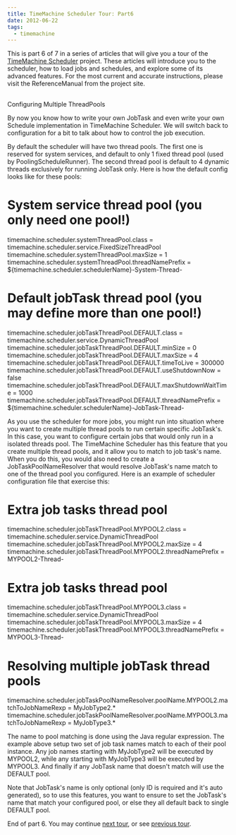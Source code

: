 ```yaml
---
title: TimeMachine Scheduler Tour: Part6
date: 2012-06-22
tags:
  - timemachine
---
```


This is part 6 of 7 in a series of articles that will give you a tour of the [TimeMachine Scheduler](https://bitbucket.org/timemachine/scheduler/wiki/Home) project. These articles will introduce you to the scheduler, how to load jobs and schedules, and explore some of its advanced features. For the most current and accurate instructions, please visit the ReferenceManual from the project site.

## 

Configuring Multiple ThreadPools

By now you know how to write your own JobTask and even write your own Schedule implementation in TimeMachine Scheduler. We will switch back to configuration for a bit to talk about how to control the job execution.

By default the scheduler will have two thread pools. The first one is reserved for system services, and default to only 1 fixed thread pool (used by PoolingScheduleRunner). The second thread pool is default to 4 dynamic threads exclusively for running JobTask only. Here is how the default config looks like for these pools:

# System service thread pool (you only need one pool!)
timemachine.scheduler.systemThreadPool.class = timemachine.scheduler.service.FixedSizeThreadPool
timemachine.scheduler.systemThreadPool.maxSize = 1
timemachine.scheduler.systemThreadPool.threadNamePrefix = ${timemachine.scheduler.schedulerName}-System-Thread-

# Default jobTask thread pool (you may define more than one pool!)
timemachine.scheduler.jobTaskThreadPool.DEFAULT.class = timemachine.scheduler.service.DynamicThreadPool
timemachine.scheduler.jobTaskThreadPool.DEFAULT.minSize = 0
timemachine.scheduler.jobTaskThreadPool.DEFAULT.maxSize = 4
timemachine.scheduler.jobTaskThreadPool.DEFAULT.timeToLive = 300000
timemachine.scheduler.jobTaskThreadPool.DEFAULT.useShutdownNow = false
timemachine.scheduler.jobTaskThreadPool.DEFAULT.maxShutdownWaitTime = 1000
timemachine.scheduler.jobTaskThreadPool.DEFAULT.threadNamePrefix = ${timemachine.scheduler.schedulerName}-JobTask-Thread-

As you use the scheduler for more jobs, you might run into situation where you want to create multiple thread pools to run certain specific JobTask's. In this case, you want to configure certain jobs that would only run in a isolated threads pool. The TimeMachine Scheduler has this feature that you create multiple thread pools, and it allow you to match to job task's name. When you do this, you would also need to create a JobTaskPoolNameResolver that would resolve JobTask's name match to one of the thread pool you configured. Here is an example of scheduler configuration file that exercise this:

# Extra job tasks thread pool
timemachine.scheduler.jobTaskThreadPool.MYPOOL2.class = timemachine.scheduler.service.DynamicThreadPool
timemachine.scheduler.jobTaskThreadPool.MYPOOL2.maxSize = 4
timemachine.scheduler.jobTaskThreadPool.MYPOOL2.threadNamePrefix = MYPOOL2-Thread-

# Extra job tasks thread pool
timemachine.scheduler.jobTaskThreadPool.MYPOOL3.class = timemachine.scheduler.service.DynamicThreadPool
timemachine.scheduler.jobTaskThreadPool.MYPOOL3.maxSize = 4
timemachine.scheduler.jobTaskThreadPool.MYPOOL3.threadNamePrefix = MYPOOL3-Thread-

# Resolving multiple jobTask thread pools
timemachine.scheduler.jobTaskPoolNameResolver.poolName.MYPOOL2.matchToJobNameRexp = MyJobType2.*
timemachine.scheduler.jobTaskPoolNameResolver.poolName.MYPOOL3.matchToJobNameRexp = MyJobType3.*

The name to pool matching is done using the Java regular expression. The example above setup two set of job task names match to each of their pool instance. Any job names starting with MyJobType2 will be executed by MYPOOL2, while any starting with MyJobType3 will be executed by MYPOOL3. And finally if any JobTask name that doesn't match will use the DEFAULT pool.

Note that JobTask's name is only optional (only ID is required and it's auto generated), so to use this features, you want to ensure to set the JobTask's name that match your configured pool, or else they all default back to single DEFAULT pool.

End of part 6. You may continue [next tour](http://saltnlight5.blogspot.com/2012/06/timemachine-scheduler-tour-part7.html), or see [previous tour](http://saltnlight5.blogspot.com/2012/06/timemachine-scheduler-tour-part5.html).